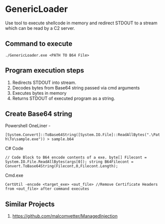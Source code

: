 # GenericLoader

Use tool to execute shellcode in memory and redirect STDOUT to a stream which can be read by a C2 server.

## Command to execute

`./GenericLoader.exe <PATH TO B64 File>`


## Program execution steps

1. Redirects STDOUT into stream.
2. Decodes bytes from Base64 string passed via cmd arguments
3. Executes bytes in memory
4. Returns STDOUT of executed program as a string.

## Create Base64 string

Powershell OneLiner -

`[System.Convert]::ToBase64String([System.IO.File]::ReadAllBytes(".\Path\To\sample.exe")) > sample.b64`

C# Code

`// Code Block to B64 encode contents of a exe.
byte[] Filecont = System.IO.File.ReadAllBytes(args[0]);
string B64Filecont = Convert.ToBase64String(Filecont,0,Filecont.Length);`

Cmd.exe

`
CertUtil -encode <target_exe> <out_file>
//Remove Certificate Headers from <out_file> after command executes
`


## Similar Projects

1. https://github.com/malcomvetter/ManagedInjection
